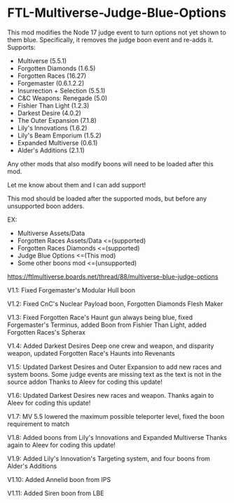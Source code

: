 # FTL-Multiverse-Judge-Blue-Options
This mod modifies the Node 17 judge event to turn options not yet shown to them blue.
Specifically, it removes the judge boon event and re-adds it.
Supports:
* Multiverse (5.5.1)
* Forgotten Diamonds (1.6.5)
* Forgotten Races (16.27)
* Forgemaster (0.6.1.2.2)
* Insurrection + Selection (5.5.1)
* C&C Weapons: Renegade (5.0)
* Fishier Than Light (1.2.3)
* Darkest Desire (4.0.2)
* The Outer Expansion (7.1.8)
* Lily's Innovations (1.6.2)
* Lily's Beam Emporium (1.5.2)
* Expanded Multiverse (0.6.1)
* Alder's Additions (2.1.1)

Any other mods that also modify boons will need to be loaded after this mod.

Let me know about them and I can add support!

This mod should be loaded after the supported mods, but before any unsupported boon adders.

EX:
* Multiverse Assets/Data
* Forgotten Races Assets/Data <=(supported)
* Forgotten Races Diamonds <=(supported)
* Judge Blue Options <=(This mod)
* Some other boons mod <=(unsupported)


https://ftlmultiverse.boards.net/thread/88/multiverse-blue-judge-options

V1.1: Fixed Forgemaster's Modular Hull boon

V1.2: Fixed CnC's Nuclear Payload boon, Forgotten Diamonds Flesh Maker

V1.3: Fixed Forgotten Race's Haunt gun always being blue, fixed Forgemaster's Terminus, added Boon from Fishier Than Light, added Forgotten Races's Spherax

V1.4: Added Darkest Desires Deep one crew and weapon, and disparity weapon, updated Forgotten Race's Haunts into Revenants

V1.5: Updated Darkest Desires and Outer Expansion to add new races and system boons. Some judge events are missing text as the text is not in the source addon
	Thanks to Aleev for coding this update! 

V1.6: Updated Darkest Desires new races and weapon.
	Thanks again to Aleev for coding this update! 

V1.7: MV 5.5 lowered the maximum possible teleporter level, fixed the boon requirement to match

V1.8: Added boons from Lily's Innovations and Expanded Multiverse
	Thanks again to Aleev for coding this update! 

V1.9: Added Lily's Innovation's Targeting system, and four boons from Alder's Additions

V1.10: Added Annelid boon from IPS

V1.11: Added Siren boon from LBE